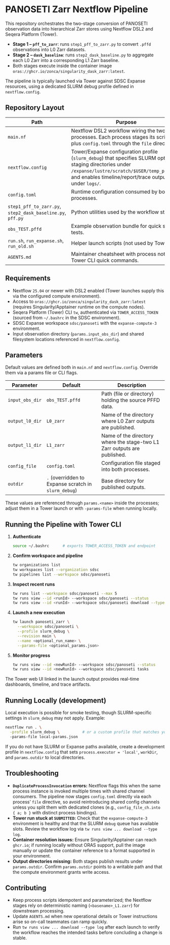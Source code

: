 # PANOSETI Zarr Nextflow Pipeline

This repository orchestrates the two-stage conversion of PANOSETI observation data into hierarchical Zarr stores using Nextflow DSL2 and Seqera Platform (Tower).

- **Stage 1 – `pff_to_zarr`**: runs `step1_pff_to_zarr.py` to convert `.pffd` observations into L0 Zarr datasets.
- **Stage 2 – `dask_baseline`**: runs `step2_dask_baseline.py` to aggregate each L0 Zarr into a corresponding L1 Zarr baseline.
- Both stages execute inside the container image `oras://ghcr.io/zonca/singularity_dask_zarr:latest`.

The pipeline is typically launched via Tower against SDSC Expanse resources, using a dedicated SLURM debug profile defined in `nextflow.config`.

## Repository Layout

| Path | Purpose |
| ---- | ------- |
| `main.nf` | Nextflow DSL2 workflow wiring the two processes. Each process stages its scripts plus `config.toml` through the `file` directive. |
| `nextflow.config` | Tower/Expanse configuration profile (`slurm_debug`) that specifies SLURM options, staging directories under `/expanse/lustre/scratch/$USER/temp_project`, and enables timeline/report/trace outputs under `logs/`. |
| `config.toml` | Runtime configuration consumed by both processes. |
| `step1_pff_to_zarr.py`, `step2_dask_baseline.py`, `pff.py` | Python utilities used by the workflow stages. |
| `obs_TEST.pffd` | Example observation bundle for quick smoke tests. |
| `run.sh`, `run_expanse.sh`, `run_old.sh` | Helper launch scripts (not used by Tower). |
| `AGENTS.md` | Maintainer cheatsheet with process notes and Tower CLI quick commands. |

## Requirements

- Nextflow `25.04` or newer with DSL2 enabled (Tower launches supply this via the configured compute environment).
- Access to `oras://ghcr.io/zonca/singularity_dask_zarr:latest` (requires Singularity/Apptainer runtime on the compute nodes).
- Seqera Platform (Tower) CLI `tw`, authenticated via `TOWER_ACCESS_TOKEN` (sourced from `~/.bashrc` in the SDSC environment).
- SDSC Expanse workspace `sdsc/panoseti` with the `expanse-compute-3` environment.
- Input observation directory (`params.input_obs_dir`) and shared filesystem locations referenced in `nextflow.config`.

## Parameters

Default values are defined both in `main.nf` and `nextflow.config`. Override them via a params file or CLI flags.

| Parameter | Default | Description |
| --------- | ------- | ----------- |
| `input_obs_dir` | `obs_TEST.pffd` | Path (file or directory) holding the source PFFD data. |
| `output_l0_dir` | `L0_zarr` | Name of the directory where L0 Zarr outputs are published. |
| `output_l1_dir` | `L1_zarr` | Name of the directory where the stage-two L1 Zarr outputs are published. |
| `config_file` | `config.toml` | Configuration file staged into both processes. |
| `outdir` | `.` (overridden to Expanse scratch in `slurm_debug`) | Base directory for published outputs. |

These values are referenced through `params.<name>` inside the processes; adjust them in a Tower launch or with `-params-file` when running locally.

## Running the Pipeline with Tower CLI

1. **Authenticate**
   ```bash
   source ~/.bashrc      # exports TOWER_ACCESS_TOKEN and endpoint
   ```

2. **Confirm workspace and pipeline**
   ```bash
   tw organizations list
   tw workspaces list --organization sdsc
   tw pipelines list --workspace sdsc/panoseti
   ```

3. **Inspect recent runs**
   ```bash
   tw runs list --workspace sdsc/panoseti --max 5
   tw runs view --id <runId> --workspace sdsc/panoseti --status
   tw runs view --id <runId> --workspace sdsc/panoseti download --type log | tail -n 80
   ```

4. **Launch a new execution**
   ```bash
   tw launch panoseti_zarr \
     --workspace sdsc/panoseti \
     --profile slurm_debug \
     --revision main \
     --name <optional_run_name> \
     --params-file <optional_params.json>
   ```

5. **Monitor progress**
   ```bash
   tw runs view --id <newRunId> --workspace sdsc/panoseti --status
   tw runs view --id <newRunId> --workspace sdsc/panoseti tasks
   ```

The Tower web UI linked in the launch output provides real-time dashboards, timeline, and trace artifacts.

## Running Locally (development)

Local execution is possible for smoke testing, though SLURM-specific settings in `slurm_debug` may not apply. Example:

```bash
nextflow run . \
  -profile slurm_debug \          # or a custom profile that matches your environment
  -params-file local-params.json
```

If you do not have SLURM or Expanse paths available, create a development profile in `nextflow.config` that sets `process.executor = 'local'`, `workDir`, and `params.outdir` to local directories.

## Troubleshooting

- **`DuplicateProcessInvocation` errors:** Nextflow flags this when the same process instance is invoked multiple times with shared channel consumers. The pipeline now stages `config.toml` directly via each process’ `file` directive, so avoid reintroducing shared config channels unless you split them with dedicated clones (e.g., `config_file_ch.into { a; b }` with distinct process bindings).
- **Tower run stuck at `SUBMITTED`:** Check that the `expanse-compute-3` environment is healthy and that the SLURM `debug` queue has available slots. Review the workflow log via `tw runs view ... download --type log`.
- **Container resolution issues:** Ensure Singularity/Apptainer can reach `ghcr.io`; if running locally without ORAS support, pull the image manually or update the container reference to a format supported in your environment.
- **Output directories missing:** Both stages publish results under `params.outdir`. Confirm `params.outdir` points to a writable path and that the compute environment grants write access.

## Contributing

- Keep process scripts idempotent and parameterized; the Nextflow stages rely on deterministic naming (`<basename>_L1.zarr`) for downstream processing.
- Update `AGENTS.md` when new operational details or Tower instructions arise so on-call teammates can ramp quickly.
- Run `tw runs view ... download --type log` after each launch to verify the workflow reaches the intended tasks before concluding a change is stable.
